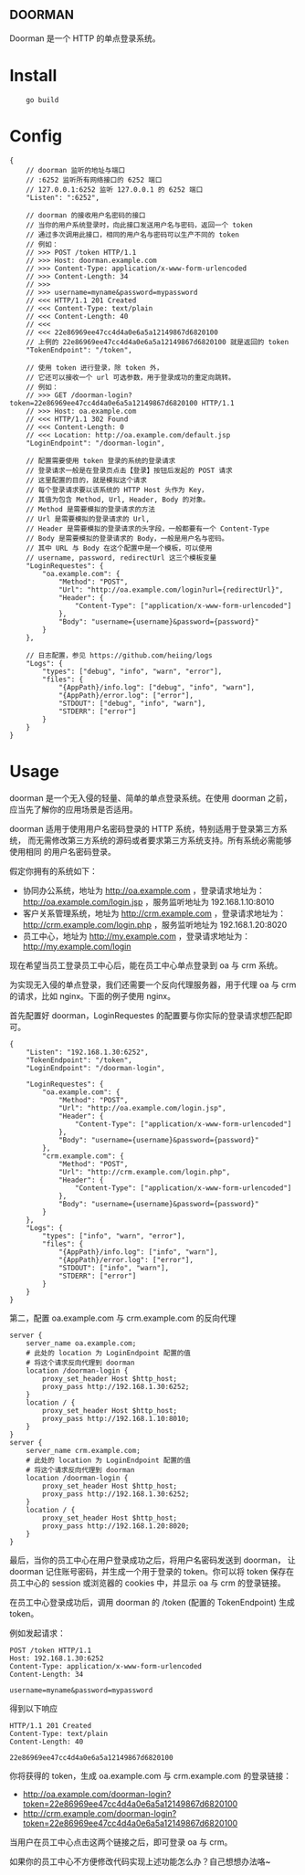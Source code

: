 DOORMAN
--------

Doorman 是一个 HTTP 的单点登录系统。


Install
=======

```
	go build
```


Config
=======

	{
		// doorman 监听的地址与端口
		// :6252 监听所有网络接口的 6252 端口
		// 127.0.0.1:6252 监听 127.0.0.1 的 6252 端口
		"Listen": ":6252",
		
		// doorman 的接收用户名密码的接口
		// 当你的用户系统登录时，向此接口发送用户名与密码，返回一个 token
		// 通过多次调用此接口，相同的用户名与密码可以生产不同的 token
		// 例如：
		// >>> POST /token HTTP/1.1
		// >>> Host: doorman.example.com
		// >>> Content-Type: application/x-www-form-urlencoded
		// >>> Content-Length: 34
		// >>>
		// >>> username=myname&password=mypassword
		// <<< HTTP/1.1 201 Created
		// <<< Content-Type: text/plain
		// <<< Content-Length: 40
		// <<<
		// <<< 22e86969ee47cc4d4a0e6a5a12149867d6820100
		// 上例的 22e86969ee47cc4d4a0e6a5a12149867d6820100 就是返回的 token
		"TokenEndpoint": "/token",
		
		// 使用 token 进行登录，除 token 外，
		// 它还可以接收一个 url 可选参数，用于登录成功的重定向跳转。
		// 例如：
		// >>> GET /doorman-login?token=22e86969ee47cc4d4a0e6a5a12149867d6820100 HTTP/1.1
		// >>> Host: oa.example.com
		// <<< HTTP/1.1 302 Found
		// <<< Content-Length: 0
		// <<< Location: http://oa.example.com/default.jsp
		"LoginEndpoint": "/doorman-login",
		
		// 配置需要使用 token 登录的系统的登录请求
		// 登录请求一般是在登录页点击【登录】按钮后发起的 POST 请求
		// 这里配置的目的，就是模拟这个请求
		// 每个登录请求要以该系统的 HTTP Host 头作为 Key，
		// 其值为包含 Method, Url, Header, Body 的对象。
		// Method 是需要模拟的登录请求的方法
		// Url 是需要模拟的登录请求的 Url,
		// Header 是需要模拟的登录请求的头字段，一般都要有一个 Content-Type
		// Body 是需要模拟的登录请求的 Body，一般是用户名与密码。
		// 其中 URL 与 Body 在这个配置中是一个模板，可以使用
		// username, password, redirectUrl 这三个模板变量
		"LoginRequestes": {
			"oa.example.com": {
				"Method": "POST",
				"Url": "http://oa.example.com/login?url={redirectUrl}",
				"Header": {
					"Content-Type": ["application/x-www-form-urlencoded"]
				},
				"Body": "username={username}&password={password}"
			}
		},
		
		// 日志配置，参见 https://github.com/heiing/logs
		"Logs": {
			"types": ["debug", "info", "warn", "error"],
			"files": {
				"{AppPath}/info.log": ["debug", "info", "warn"],
				"{AppPath}/error.log": ["error"],
				"STDOUT": ["debug", "info", "warn"],
				"STDERR": ["error"]
			}
		}
	}


Usage
=====

doorman 是一个无入侵的轻量、简单的单点登录系统。在使用 doorman 之前，
应当先了解你的应用场景是否适用。

doorman 适用于使用用户名密码登录的 HTTP 系统，特别适用于登录第三方系统，
而无需修改第三方系统的源码或者要求第三方系统支持。所有系统必需能够使用相同
的用户名密码登录。

假定你拥有的系统如下：

- 协同办公系统，地址为 http://oa.example.com ，登录请求地址为：
  http://oa.example.com/login.jsp ，服务监听地址为 192.168.1.10:8010
- 客户关系管理系统，地址为 http://crm.example.com ，登录请求地址为：
  http://crm.example.com/login.php ，服务监听地址为 192.168.1.20:8020
- 员工中心，地址为 http://my.example.com ，登录请求地址为：
  http://my.example.com/login

现在希望当员工登录员工中心后，能在员工中心单点登录到 oa 与 crm 系统。

为实现无入侵的单点登录，我们还需要一个反向代理服务器，用于代理 oa 与 crm
的请求，比如 nginx。下面的例子使用 nginx。

首先配置好 doorman，LoginRequestes 的配置要与你实际的登录请求想匹配即可。

	{
	    "Listen": "192.168.1.30:6252",
	    "TokenEndpoint": "/token",
	    "LoginEndpoint": "/doorman-login",

	    "LoginRequestes": {
	        "oa.example.com": {
	            "Method": "POST",
	            "Url": "http://oa.example.com/login.jsp",
	            "Header": {
	                "Content-Type": ["application/x-www-form-urlencoded"]
	            },
	            "Body": "username={username}&password={password}"
	        },
			"crm.example.com": {
	            "Method": "POST",
	            "Url": "http://crm.example.com/login.php",
	            "Header": {
	                "Content-Type": ["application/x-www-form-urlencoded"]
	            },
	            "Body": "username={username}&password={password}"
	        }
	    },
	    "Logs": {
	        "types": ["info", "warn", "error"],
	        "files": {
	            "{AppPath}/info.log": ["info", "warn"],
	            "{AppPath}/error.log": ["error"],
	            "STDOUT": ["info", "warn"],
	            "STDERR": ["error"] 
	        }
	    }
	}

第二，配置 oa.example.com 与 crm.example.com 的反向代理

	server {
	    server_name oa.example.com;
		# 此处的 location 为 LoginEndpoint 配置的值
        # 将这个请求反向代理到 doorman
	    location /doorman-login {
	        proxy_set_header Host $http_host;
	        proxy_pass http://192.168.1.30:6252;
	    }
	    location / {
	        proxy_set_header Host $http_host;
	        proxy_pass http://192.168.1.10:8010;
	    }
	}
	server {
	    server_name crm.example.com;
		# 此处的 location 为 LoginEndpoint 配置的值
        # 将这个请求反向代理到 doorman
	    location /doorman-login {
	        proxy_set_header Host $http_host;
	        proxy_pass http://192.168.1.30:6252;
	    }
	    location / {
	        proxy_set_header Host $http_host;
	        proxy_pass http://192.168.1.20:8020;
	    }
	}

最后，当你的员工中心在用户登录成功之后，将用户名密码发送到 doorman，
让 doorman 记住账号密码，并生成一个用于登录的 token。你可以将 token 
保存在员工中心的 session 或浏览器的 cookies 中，并显示 oa 与 crm 
的登录链接。

在员工中心登录成功后，调用 doorman 的 /token (配置的 TokenEndpoint)
生成 token。

例如发起请求：

	POST /token HTTP/1.1
	Host: 192.168.1.30:6252
	Content-Type: application/x-www-form-urlencoded
	Content-Length: 34

	username=myname&password=mypassword

得到以下响应

	HTTP/1.1 201 Created
	Content-Type: text/plain
	Content-Length: 40

	22e86969ee47cc4d4a0e6a5a12149867d6820100

你将获得的 token，生成 oa.example.com 与 crm.example.com 的登录链接：

- http://oa.example.com/doorman-login?token=22e86969ee47cc4d4a0e6a5a12149867d6820100
- http://crm.example.com/doorman-login?token=22e86969ee47cc4d4a0e6a5a12149867d6820100

当用户在员工中心点击这两个链接之后，即可登录 oa 与 crm。

如果你的员工中心不方便修改代码实现上述功能怎么办？自己想想办法咯~